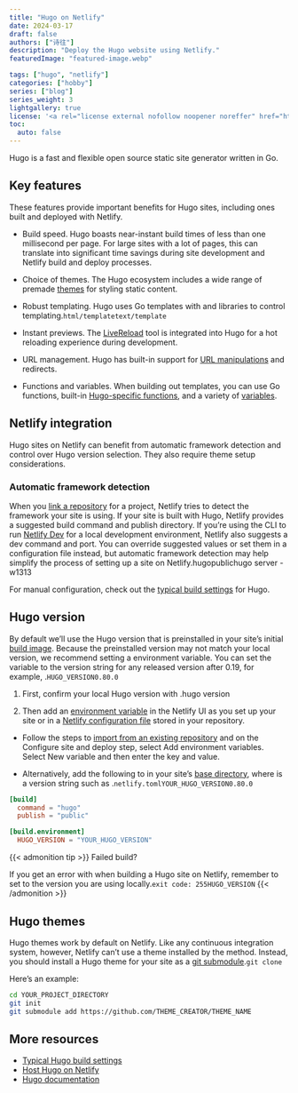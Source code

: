 ```yaml
---
title: "Hugo on Netlify"
date: 2024-03-17
draft: false
authors: ["诗往"]
description: "Deploy the Hugo website using Netlify."
featuredImage: "featured-image.webp"

tags: ["hugo", "netlify"]
categories: ["hobby"]
series: ["blog"]
series_weight: 3
lightgallery: true
license: '<a rel="license external nofollow noopener noreffer" href="https://creativecommons.org/licenses/by-nc/4.0/" target="_blank">CC BY-NC 4.0</a>'
toc:
  auto: false
---
```


Hugo is a fast and flexible open source static site generator written in Go.

## Key features
These features provide important benefits for Hugo sites, including ones built and deployed with Netlify.

- Build speed. Hugo boasts near-instant build times of less than one millisecond per page. For large sites with a lot of pages, this can translate into significant time savings during site development and Netlify build and deploy processes.

- Choice of themes. The Hugo ecosystem includes a wide range of premade [themes](https://themes.gohugo.io/) for styling static content.

- Robust templating. Hugo uses Go templates with and libraries to control templating.`html/templatetext/template`

- Instant previews. The [LiveReload](https://gohugo.io/getting-started/usage/#livereload) tool is integrated into Hugo for a hot reloading experience during development.

- URL management. Hugo has built-in support for [URL manipulations](https://gohugo.io/content-management/urls/) and redirects.

- Functions and variables. When building out templates, you can use Go functions, built-in [Hugo-specific functions](https://gohugo.io/functions/), and a variety of [variables](https://gohugo.io/variables/).

## Netlify integration

Hugo sites on Netlify can benefit from automatic framework detection and control over Hugo version selection. They also require theme setup considerations.

### Automatic framework detection

When you [link a repository](https://docs.netlify.com/welcome/add-new-site/#import-from-an-existing-repository) for a project, Netlify tries to detect the framework your site is using. If your site is built with Hugo, Netlify provides a suggested build command and publish directory. If you’re using the CLI to run [Netlify Dev](https://docs.netlify.com/cli/local-development/) for a local development environment, Netlify also suggests a dev command and port. You can override suggested values or set them in a configuration file instead, but automatic framework detection may help simplify the process of setting up a site on Netlify.hugopublichugo server -w1313

For manual configuration, check out the [typical build settings](https://docs.netlify.com/frameworks/#hugo) for Hugo.

## Hugo version

By default we’ll use the Hugo version that is preinstalled in your site’s initial [build image](https://docs.netlify.com/configure-builds/overview/#build-image-selection). Because the preinstalled version may not match your local version, we recommend setting a environment variable. You can set the variable to the version string for any released version after 0.19, for example, .`HUGO_VERSION0.80.0`

1. First, confirm your local Hugo version with .hugo version

2. Then add an [environment variable](https://docs.netlify.com/environment-variables/overview/) in the Netlify UI as you set up your site or in a [Netlify configuration file](https://docs.netlify.com/configure-builds/file-based-configuration/) stored in your repository.

- Follow the steps to [import from an existing repository](https://docs.netlify.com/welcome/add-new-site) and on the Configure site and deploy step, select Add environment variables. Select New variable and then enter the key and value. 

- Alternatively, add the following to in your site’s [base directory](https://docs.netlify.com/configure-builds/overview/#definitions-1), where is a version string such as .`netlify.tomlYOUR_HUGO_VERSION0.80.0`

```toml
[build]
  command = "hugo"
  publish = "public"

[build.environment]
  HUGO_VERSION = "YOUR_HUGO_VERSION"
```
{{< admonition tip >}}
Failed build?

If you get an error with when building a Hugo site on Netlify, remember to set to the version you are using locally.`exit code: 255HUGO_VERSION`
{{< /admonition >}}
## Hugo themes

Hugo themes work by default on Netlify. Like any continuous integration system, however, Netlify can’t use a theme installed by the method. Instead, you should install a Hugo theme for your site as a [git submodule](https://git-scm.com/docs/gitsubmodules).`git clone`

Here’s an example:

```bash
cd YOUR_PROJECT_DIRECTORY
git init
git submodule add https://github.com/THEME_CREATOR/THEME_NAME
```

## More resources

- [Typical Hugo build settings](https://docs.netlify.com/frameworks/#hugo)
- [Host Hugo on Netlify](https://gohugo.io/hosting-and-deployment/hosting-on-netlify/)
- [Hugo documentation](https://gohugo.io/documentation/)
